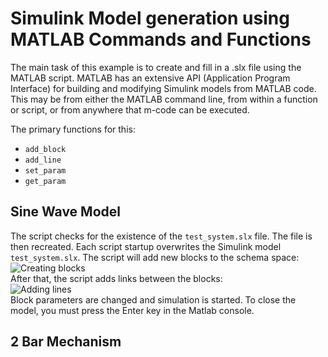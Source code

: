 # Simulink Model generation using MATLAB Commands and Functions  
The main task of this example is to create and fill in a .slx file using the MATLAB script. MATLAB has an extensive API (Application Program Interface) for building and modifying Simulink models from MATLAB code. This may be from either the MATLAB command line, from within a function or script, or from anywhere that m-code can be executed.  
  
The primary functions for this:  
+ `add_block`  
+ `add_line`  
+ `set_param` 
+ `get_param` 
    
## Sine Wave Model  
The script checks for the existence of the `test_system.slx` file. The file is then recreated. Each script startup overwrites the Simulink model `test_system.slx`. The script will add new blocks to the schema space:  
![Creating blocks](https://github.com/IvolgaDmitriy/matlab_experiments/Exp1/pic/1.png)  
After that, the script adds links between the blocks:  
![Adding lines](https://github.com/IvolgaDmitriy/matlab_experiments/Exp1/pic/2.png)  
Block parameters are changed and simulation is started. To close the model, you must press the Enter key in the Matlab console.
  
  
## 2 Bar Mechanism  
  
  
  
  
